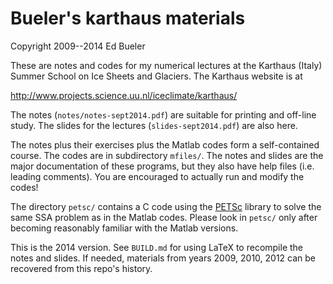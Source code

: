 Bueler's karthaus materials
========

Copyright 2009--2014  Ed Bueler

These are notes and codes for my numerical lectures at the Karthaus (Italy)
Summer School on Ice Sheets and Glaciers.  The Karthaus website is at

http://www.projects.science.uu.nl/iceclimate/karthaus/

The notes (`notes/notes-sept2014.pdf`) are suitable for printing and off-line
study.  The slides for the lectures (`slides-sept2014.pdf`) are also here.

The notes plus their exercises plus the Matlab codes form a self-contained
course.  The codes are in subdirectory `mfiles/`.  The notes and slides are
the major documentation of these programs, but they also have help files
(i.e. leading comments).  You are encouraged to actually run and modify the
codes!

The directory `petsc/` contains a C code using the [PETSc](http://www.mcs.anl.gov/petsc/)
library to solve the same SSA problem as in the Matlab codes.
Please look in `petsc/` only after becoming reasonably familiar
with the Matlab versions.

This is the 2014 version.  See `BUILD.md` for using LaTeX to recompile the
notes and slides.  If needed, materials from years 2009, 2010, 2012 can be
recovered from this repo's history.

